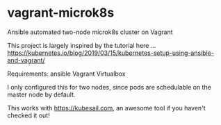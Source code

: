 # vagrant-microk8s
Ansible automated two-node microk8s cluster on Vagrant

This project is largely inspired by the tutorial here ... https://kubernetes.io/blog/2019/03/15/kubernetes-setup-using-ansible-and-vagrant/

Requirements: ansible
              Vagrant
              Virtualbox
              
I only configured this for two nodes, since pods are schedulable on the master node by default.

This works with https://kubesail.com, an awesome tool if you haven't checked it out!
